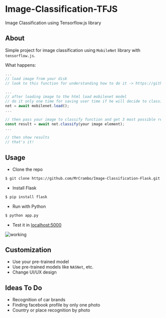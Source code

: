 # Image-Classification-TFJS
 Image Classification using Tensorflow.js library
 

## About

Simple project for image classification using `MobileNet` library with `tensorflow.js`. 

What happens:
```javascript
...
// load image from your disk
// look to this function for understanding how to do it -> https://github.com/MrCrambo/Image-Classification-TFJS/blob/master/static/js/main.js#L12

...
// after loading image to the html load mobilenet model
// do it only one time for saving user time if he will decide to classify other images
net = await mobilenet.load();
...

// then pass your image to classify function and get 3 most possible results
const result = await net.classify(your image element);
...

// then show results
// that's it!
```

## Usage

- Clone the repo
```bash
$ git clone https://github.com/MrCrambo/Image-Classification-Flask.git
```
- Install Flask
```bash
$ pip install flask
```
- Run with Python
```bash
$ python app.py
```
- Test it in [localhost:5000](http://localhost:5000)


![working](https://user-images.githubusercontent.com/14878297/63980308-d3103900-cac3-11e9-89ff-8b90284f52b4.gif)

## Customization

- Use your pre-trained model
- Use pre-trained models like `NASNet`, etc.
- Change UI/UX design

## Ideas To Do

- Recognition of car brands
- Finding facebook profile by only one photo
- Country or place recognition by photo
